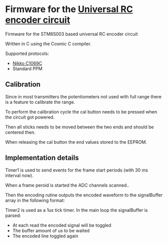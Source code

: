 # Firmware for the [Universal RC encoder circuit](https://github.com/martonmiklos/universal_rc_encoder)
Firmware for the STM8S003 based universal RC encoder circuit

Written in C using the Cosmic C compiler.

Supported protocols:
 * [Nikko C1069C](http://users.atw.hu/balubati/blog/index.php?entry=entry180227-205500)
 * Standard PPM

## Calibration

Since in most transmitters the potentiometers not used with full range there is a feature to calibrate the range.

To perform the calibration cycle the cal button needs to be pressed when the circuit got powered.

Then all sticks needs to be moved between the two ends and should be centered then.

When releasing the cal button the end values stored to the EEPROM.

 
## Implementation details

Timer1 is used to send events for the frame start periods (with 30 ms interval now).

When a frame peroid is started the ADC channels scanned..

Then the encoding rutine outputs the encoded waveform to the signalBuffer array in the following format:


Timer2 is used as a 1us tick timer. 
In the main loop the signalBuffer is parsed:
 * At each read the encoded signal will be toggled
 * The buffer amount of us to be waited
 * The encoded line toggled again
